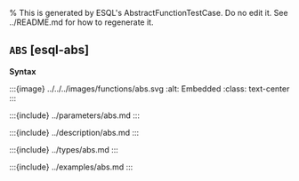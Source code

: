 % This is generated by ESQL's AbstractFunctionTestCase. Do no edit it. See ../README.md for how to regenerate it.

## `ABS` [esql-abs]

**Syntax**

:::{image} ../../../images/functions/abs.svg
:alt: Embedded
:class: text-center
:::


:::{include} ../parameters/abs.md
:::

:::{include} ../description/abs.md
:::

:::{include} ../types/abs.md
:::

:::{include} ../examples/abs.md
:::
